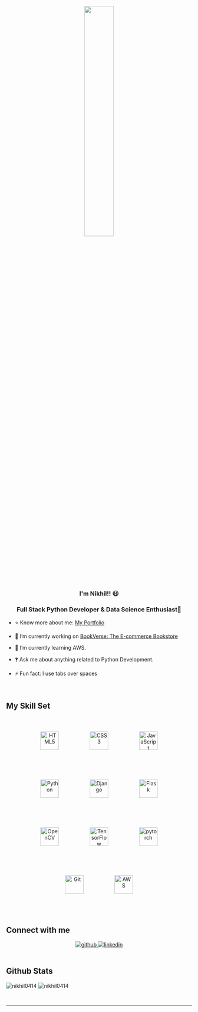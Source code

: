 <div align="center">
<img src="https://camo.githubusercontent.com/7de37139d0b4c1ce40865e799b446c0e963a3dd8fb68d239707237c40604fa3d/68747470733a2f2f63646e2e6472696262626c652e636f6d2f75736572732f3733303730332f73637265656e73686f74732f363538313234332f6176656e746f2e676966" align="center" style="width: 40%" />
</div>  
  

### <div align="center">I'm Nikhil!! 😃 </div>  
### <div align="center"> Full Stack Python Developer & Data Science Enthusiast🚀</div>  

- ⭐️ Know more about me: [My Portfolio](https://nikhil0414.github.io/port/)    

- 🔭 I’m currently working on [BookVerse: The E-commerce Bookstore](https://github.com/Nikhil0414/BookVerse-The-E-commerce-Bookstore)  
  

- 🌱 I’m currently learning AWS.  
  

- ❓ Ask me about anything related to Python Development.  
  

- ⚡ Fun fact: I use tabs over spaces  
  

<br/>  


## My Skill Set  

<div align="center">  
  <a href="https://en.wikipedia.org/wiki/HTML5" target="_blank"><img style="margin: 40px" src="https://profilinator.rishav.dev/skills-assets/html5-original-wordmark.svg" alt="HTML5" height="50" /></a>  
  <a href="https://www.w3schools.com/css/" target="_blank"><img style="margin: 40px" src="https://profilinator.rishav.dev/skills-assets/css3-original-wordmark.svg" alt="CSS3" height="50" /></a>  
  <a href="https://www.javascript.com/" target="_blank"><img style="margin: 40px" src="https://profilinator.rishav.dev/skills-assets/javascript-original.svg" alt="JavaScript" height="50" /></a>  
  <a href="https://www.python.org/" target="_blank"><img style="margin: 40px" src="https://profilinator.rishav.dev/skills-assets/python-original.svg" alt="Python" height="50" /></a>  
  <a href="https://www.djangoproject.com/" target="_blank"><img style="margin: 40px" src="https://profilinator.rishav.dev/skills-assets/django-original.svg" alt="Django" height="50" /></a>  
  <a href="https://flask.palletsprojects.com/" target="_blank"><img style="margin: 40px" src="https://profilinator.rishav.dev/skills-assets/flask.png" alt="Flask" height="50" /></a>  
  <a href="https://opencv.org/" target="_blank"><img style="margin: 40px" src="https://profilinator.rishav.dev/skills-assets/opencv-icon.svg" alt="OpenCV" height="50" /></a>  
  <a href="https://www.tensorflow.org/" target="_blank"><img style="margin: 40px" src="https://profilinator.rishav.dev/skills-assets/tensorflow-icon.svg" alt="TensorFlow" height="50" /></a>  
  <a href="https://pytorch.org/" target="_blank"><img style="margin: 40px" src="https://profilinator.rishav.dev/skills-assets/pytorch-icon.svg" alt="pytorch" height="50" /></a>  
  <a href="https://github.com/" target="_blank"><img style="margin: 40px" src="https://profilinator.rishav.dev/skills-assets/git-scm-icon.svg" alt="Git" height="50" /></a>  
  <a href="https://aws.amazon.com/" target="_blank"><img style="margin: 40px" src="https://profilinator.rishav.dev/skills-assets/amazonwebservices-original-wordmark.svg" alt="AWS" height="50" /></a>  
</div>



<br/>  


## Connect with me  
<div align="center">
<a href="https://github.com/Nikhil0414" target="_blank">
<img src=https://img.shields.io/badge/github-%2324292e.svg?&style=for-the-badge&logo=github&logoColor=white alt=github style="margin-bottom: 5px;" />
</a>
<a href="https://linkedin.com/in/nikhil761401" target="_blank">
<img src=https://img.shields.io/badge/linkedin-%231E77B5.svg?&style=for-the-badge&logo=linkedin&logoColor=white alt=linkedin style="margin-bottom: 5px;" />
</a>  
</div>  
  

<br/>  


## Github Stats  
<p><img align="center" src="https://github-readme-stats.vercel.app/api/top-langs?username=nikhil0414&show_icons=true&locale=en&layout=compact" alt="nikhil0414" /> <img align="center" src="https://github-readme-streak-stats.herokuapp.com/?user=nikhil0414&" alt="nikhil0414" /></p>

<br/>  

---
